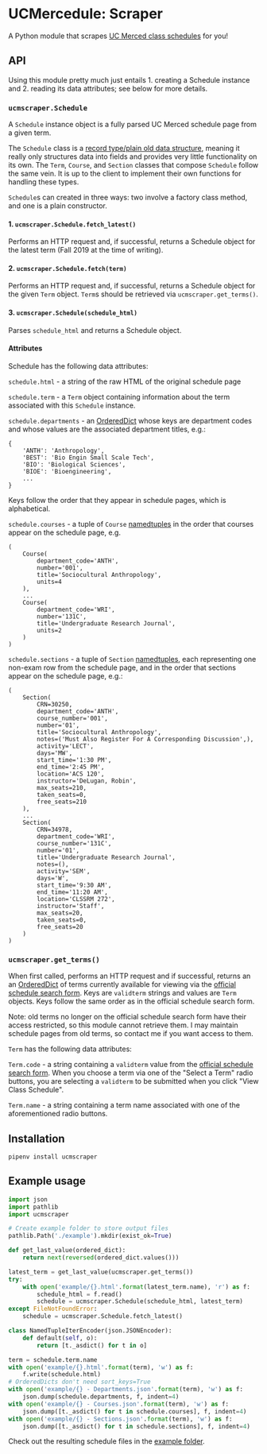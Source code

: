 # UCMercedule: Scraper
A Python module that scrapes [UC Merced class schedules][1] for you!

## API
Using this module pretty much just entails 1. creating a Schedule instance and
2. reading its data attributes; see below for more details.

### `ucmscraper.Schedule`
A `Schedule` instance object is a fully parsed UC Merced schedule page from a
given term.

The `Schedule` class is a [record type/plain old data structure][4], meaning it 
really only structures data into fields and provides very little functionality
on its own. The `Term`, `Course`, and `Section` classes that compose `Schedule`
follow the same vein. It is up to the client to implement their own functions
for handling these types.

`Schedule`s can created in three ways: two involve a factory class method, and
one is a plain constructor.

#### 1. `ucmscraper.Schedule.fetch_latest()`
Performs an HTTP request and, if successful, returns a Schedule object for the
latest term (Fall 2019 at the time of writing).

#### 2. `ucmscraper.Schedule.fetch(term)`
Performs an HTTP request and, if successful, returns a Schedule object for the
given `Term` object. `Term`s should be retrieved via `ucmscraper.get_terms()`.

#### 3. `ucmscraper.Schedule(schedule_html)`
Parses `schedule_html` and returns a Schedule object.

#### Attributes
Schedule has the following data attributes:

`schedule.html` - a string of the raw HTML of the original schedule page

`schedule.term` - a `Term` object containing information about the term
associated with this `Schedule` instance.

`schedule.departments` - an [OrderedDict][2] whose keys are department codes and
whose values are the associated department titles, e.g.:
```
{
    'ANTH': 'Anthropology',
    'BEST': 'Bio Engin Small Scale Tech',
    'BIO': 'Biological Sciences',
    'BIOE': 'Bioengineering',
    ...
}
```
Keys follow the order that they appear in schedule pages, which is alphabetical.

`schedule.courses` - a tuple of `Course` [namedtuples](3) in the order that
courses appear on the schedule page, e.g.
```
(
    Course(
        department_code='ANTH',
        number='001',
        title='Sociocultural Anthropology',
        units=4
    ),
    ...
    Course(
        department_code='WRI',
        number='131C',
        title='Undergraduate Research Journal',
        units=2
    )
)
```

`schedule.sections` - a tuple of `Section` [namedtuples](3), each representing
one non-exam row from the schedule page, and in the order that sections appear
on the schedule page, e.g.:
```
(
    Section(
        CRN=30250,
        department_code='ANTH',
        course_number='001',
        number='01',
        title='Sociocultural Anthropology',
        notes=('Must Also Register For A Corresponding Discussion',),
        activity='LECT',
        days='MW',
        start_time='1:30 PM',
        end_time='2:45 PM',
        location='ACS 120',
        instructor='DeLugan, Robin',
        max_seats=210,
        taken_seats=0,
        free_seats=210
    ),
    ...
    Section(
        CRN=34978,
        department_code='WRI',
        course_number='131C',
        number='01',
        title='Undergraduate Research Journal',
        notes=(),
        activity='SEM',
        days='W',
        start_time='9:30 AM',
        end_time='11:20 AM',
        location='CLSSRM 272',
        instructor='Staff',
        max_seats=20,
        taken_seats=0,
        free_seats=20
    )
)
```

### `ucmscraper.get_terms()`
When first called, performs an HTTP request and if successful, returns an
an [OrderedDict][2] of terms currently available for viewing via the
[official schedule search form][1]. Keys are `validterm` strings and values are
`Term` objects. Keys follow the same order as in the official schedule search
form.

Note: old terms no longer on the official schedule search form have their access
restricted, so this module cannot retrieve them. I may maintain schedule pages
from old terms, so contact me if you want access to them. 

`Term` has the following data attributes:

`Term.code` - a string containing a `validterm` value from the
[official schedule search form][1]. When you choose a term via one of the
"Select a Term" radio buttons, you are selecting a `validterm` to be submitted
when you click "View Class Schedule".

`Term.name` - a string containing a term name associated with one of the
aforementioned radio buttons.

## Installation
```
pipenv install ucmscraper
```

## Example usage
```python
import json
import pathlib
import ucmscraper

# Create example folder to store output files
pathlib.Path('./example').mkdir(exist_ok=True)

def get_last_value(ordered_dict):
    return next(reversed(ordered_dict.values()))

latest_term = get_last_value(ucmscraper.get_terms())
try:
    with open('example/{}.html'.format(latest_term.name), 'r') as f:
        schedule_html = f.read()
        schedule = ucmscraper.Schedule(schedule_html, latest_term)
except FileNotFoundError:
    schedule = ucmscraper.Schedule.fetch_latest()

class NamedTupleIterEncoder(json.JSONEncoder):
    def default(self, o):
        return [t._asdict() for t in o]

term = schedule.term.name
with open('example/{}.html'.format(term), 'w') as f:
    f.write(schedule.html)
# OrderedDicts don't need sort_keys=True
with open('example/{} - Departments.json'.format(term), 'w') as f:
    json.dump(schedule.departments, f, indent=4)
with open('example/{} - Courses.json'.format(term), 'w') as f:
    json.dump([t._asdict() for t in schedule.courses], f, indent=4)
with open('example/{} - Sections.json'.format(term), 'w') as f:
    json.dump([t._asdict() for t in schedule.sections], f, indent=4)
```
Check out the resulting schedule files in the [example folder](example/).

[1]: https://mystudentrecord.ucmerced.edu/pls/PROD/xhwschedule.p_selectsubject
[2]: https://docs.python.org/3.5/library/collections.html#collections.OrderedDict
[3]: https://docs.python.org/3.5/library/collections.html#collections.namedtuple
[4]: https://en.wikipedia.org/wiki/Record_(computer_science)